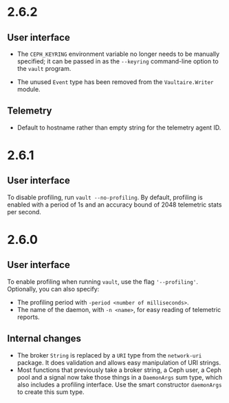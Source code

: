 # 2.6.2

## User interface

 - The `CEPH_KEYRING` environment variable no longer needs to be manually
   specified; it can be passed in as the `--keyring` command-line
   option to the `vault` program.

 - The unused `Event` type has been removed from the `Vaultaire.Writer`
   module.

## Telemetry

 - Default to hostname rather than empty string for the telemetry agent
   ID.

# 2.6.1

## User interface

To disable profiling, run ``vault --no-profiling``. By default,
profiling is enabled with a period of 1s and an accuracy bound of 2048
telemetric stats per second.

# 2.6.0

## User interface

To enable profiling when running `vault`, use the flag `'--profiling'`.
Optionally, you can also specify:

  - The profiling period with `-period <number of milliseconds>`.
  - The name of the daemon, with `-n <name>`, for easy reading of
    telemetric reports.

## Internal changes

 - The broker ``String`` is replaced by a ``URI`` type from the
   ``network-uri`` package. It does validation and allows easy
   manipulation of URI strings.
 - Most functions that previously take a broker string, a Ceph user, a
   Ceph pool and a signal now take those things in a ``DaemonArgs`` sum
   type, which also includes a profiling interface. Use the smart
   constructor ``daemonArgs`` to create this sum type.
